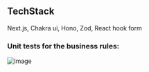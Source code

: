 
## TechStack
Next.js, Chakra ui, Hono, Zod, React hook form

### Unit tests for the business rules:

![image](https://github.com/user-attachments/assets/4df6a98d-796d-4fdf-afc3-a4974307524e)
